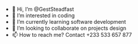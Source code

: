 - 👋 Hi, I’m @GestSteadfast
- 👀 I’m interested in coding
- 🌱 I’m currently learning software development
- 💞️ I’m looking to collaborate on projects design
- 📫 How to reach me? Contact +233 533 657 877

<!---
GestSteadfast/GestSteadfast is a ✨ special ✨ repository because its `README.md` (this file) appears on your GitHub profile.
You can click the Preview link to take a look at your changes.
--->
